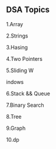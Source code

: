 ## DSA Topics

1.Array

2.Strings

3.Hasing

4.Two Pointers





5.Sliding W

indows








6.Stack && Queue




7.Binary Search

8.Tree

9.Graph

10.dp
